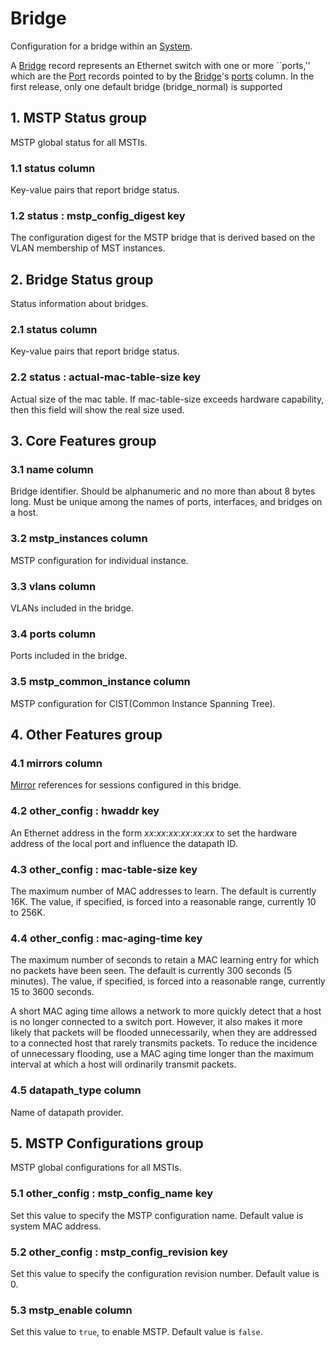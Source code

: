 # Bridge

Configuration for a bridge within an [System](system.html).

A [Bridge](bridge.html) record represents an Ethernet switch with one or more
``ports,'' which are the [Port](port.html) records pointed to by the
[Bridge](bridge.html)'s [ports](bridge.html#ports-column) column. In the first release, only one
default bridge (bridge_normal) is supported

## 1. MSTP Status group

MSTP global status for all MSTIs.

### 1.1 status column

Key-value pairs that report bridge status.

### 1.2 status : mstp_config_digest key

The configuration digest for the MSTP bridge that is derived based on the VLAN
membership of MST instances.

## 2. Bridge Status group

Status information about bridges.

### 2.1 status column

Key-value pairs that report bridge status.

### 2.2 status : actual-mac-table-size key

Actual size of the mac table. If mac-table-size exceeds hardware capability,
then this field will show the real size used.

## 3. Core Features group

### 3.1 name column

Bridge identifier.  Should be alphanumeric and no more than about 8 bytes long.
Must be unique among the names of ports, interfaces, and bridges on a host.

### 3.2 mstp_instances column

MSTP configuration for individual instance.

### 3.3 vlans column

VLANs included in the bridge.

### 3.4 ports column

Ports included in the bridge.

### 3.5 mstp_common_instance column

MSTP configuration for CIST(Common Instance Spanning Tree).

## 4. Other Features group

### 4.1 mirrors column

[Mirror](mirror.html) references for sessions configured in this bridge.

### 4.2 other_config : hwaddr key

An Ethernet address in the form _xx_:_xx_:_xx_:_xx_:_xx_:_xx_ to set the
hardware address of the local port and influence the datapath ID.

### 4.3 other_config : mac-table-size key

The maximum number of MAC addresses to learn.  The default is currently 16K.
The value, if specified, is forced into a reasonable range, currently 10 to
256K.

### 4.4 other_config : mac-aging-time key

The maximum number of seconds to retain a MAC learning entry for which no
packets have been seen.  The default is currently 300 seconds (5 minutes).  The
value, if specified, is forced into a reasonable range, currently 15 to 3600
seconds.

A short MAC aging time allows a network to more quickly detect that a host is no
longer connected to a switch port.  However, it also makes it more likely that
packets will be flooded unnecessarily, when they are addressed to a connected
host that rarely transmits packets.  To reduce the incidence of unnecessary
flooding, use a MAC aging time longer than the maximum interval at which a host
will ordinarily transmit packets.

### 4.5 datapath_type column

Name of datapath provider.

## 5. MSTP Configurations group

MSTP global configurations for all MSTIs.

### 5.1 other_config : mstp_config_name key

Set this value to specify the MSTP configuration name. Default value is system
MAC address.

### 5.2 other_config : mstp_config_revision key

Set this value to specify the configuration revision number. Default value is 0.

### 5.3 mstp_enable column

Set this value to `true`, to enable MSTP. Default value is `false`.

